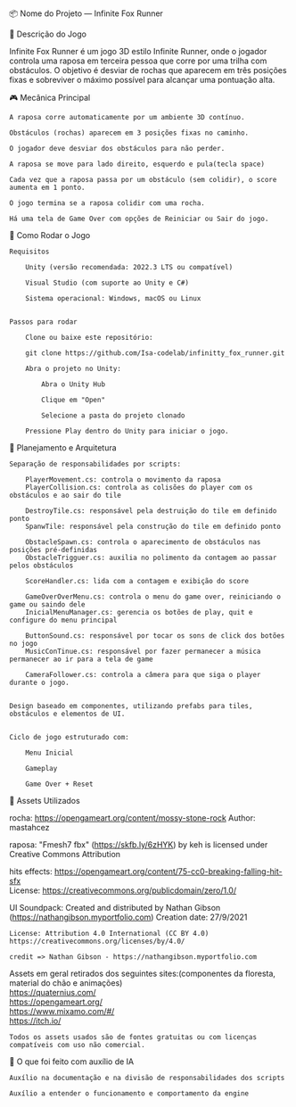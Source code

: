 📦 Nome do Projeto — Infinite Fox Runner

🦊 Descrição do Jogo

Infinite Fox Runner é um jogo 3D estilo Infinite Runner, onde o jogador controla uma raposa em terceira pessoa que corre por uma trilha com obstáculos. O objetivo é desviar de rochas que aparecem em três posições fixas e sobreviver o máximo possível para alcançar uma pontuação alta.



🎮 Mecânica Principal

    A raposa corre automaticamente por um ambiente 3D contínuo.

    Obstáculos (rochas) aparecem em 3 posições fixas no caminho.

    O jogador deve desviar dos obstáculos para não perder.

    A raposa se move para lado direito, esquerdo e pula(tecla space)

    Cada vez que a raposa passa por um obstáculo (sem colidir), o score aumenta em 1 ponto.

    O jogo termina se a raposa colidir com uma rocha.

    Há uma tela de Game Over com opções de Reiniciar ou Sair do jogo.



🚀 Como Rodar o Jogo

    Requisitos

        Unity (versão recomendada: 2022.3 LTS ou compatível)

        Visual Studio (com suporte ao Unity e C#)

        Sistema operacional: Windows, macOS ou Linux


    Passos para rodar

        Clone ou baixe este repositório:

        git clone https://github.com/Isa-codelab/infinitty_fox_runner.git

        Abra o projeto no Unity:

            Abra o Unity Hub

            Clique em "Open"

            Selecione a pasta do projeto clonado

        Pressione Play dentro do Unity para iniciar o jogo.



🧠 Planejamento e Arquitetura

    Separação de responsabilidades por scripts:

        PlayerMovement.cs: controla o movimento da raposa
        PlayerCollision.cs: controla as colisões do player com os obstáculos e ao sair do tile

        DestroyTile.cs: responsável pela destruição do tile em definido ponto
        SpanwTile: responsável pela construção do tile em definido ponto

        ObstacleSpawn.cs: controla o aparecimento de obstáculos nas posições pré-definidas
        ObstacleTrigguer.cs: auxilia no polimento da contagem ao passar pelos obstáculos
        
        ScoreHandler.cs: lida com a contagem e exibição do score

        GameOverOverMenu.cs: controla o menu do game over, reiniciando o game ou saindo dele
        InicialMenuManager.cs: gerencia os botões de play, quit e configure do menu principal

        ButtonSound.cs: responsável por tocar os sons de click dos botões no jogo
        MusicConTinue.cs: responsável por fazer permanecer a música permanecer ao ir para a tela de game

        CameraFollower.cs: controla a câmera para que siga o player durante o jogo.

        
    Design baseado em componentes, utilizando prefabs para tiles, obstáculos e elementos de UI.


    Ciclo de jogo estruturado com:

        Menu Inicial

        Gameplay

        Game Over + Reset  



🎨 			Assets Utilizados  

rocha: https://opengameart.org/content/mossy-stone-rock  Author: mastahcez  

raposa: "Fmesh7 fbx" (https://skfb.ly/6zHYK) by keh is licensed under Creative Commons Attribution  

hits effects: 
	https://opengameart.org/content/75-cc0-breaking-falling-hit-sfx  
	License: https://creativecommons.org/publicdomain/zero/1.0/  

UI Soundpack:
	Created and distributed by Nathan Gibson (https://nathangibson.myportfolio.com)
	Creation date: 27/9/2021

	License: Attribution 4.0 International (CC BY 4.0)
	https://creativecommons.org/licenses/by/4.0/

	credit => Nathan Gibson - https://nathangibson.myportfolio.com   

Assets em geral retirados dos seguintes sites:(componentes da floresta, material do chão e animações)    
    https://quaternius.com/  
    https://opengameart.org/  
    https://www.mixamo.com/#/  
    https://itch.io/  

    Todos os assets usados são de fontes gratuitas ou com licenças compatíveis com uso não comercial.  


🤖 O que foi feito com auxílio de IA

    Auxílio na documentação e na divisão de responsabilidades dos scripts

    Auxílio a entender o funcionamento e comportamento da engine
    

